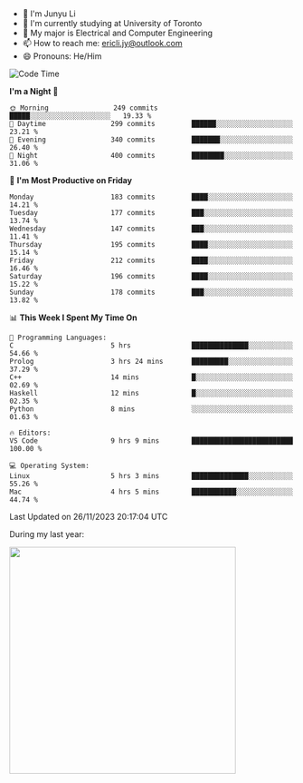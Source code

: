 ### 
- 👨 I'm Junyu Li
- 📖 I'm currently studying at University of Toronto
- 🌱 My major is Electrical and Computer Engineering
- 📫 How to reach me: ericli.jy@outlook.com
- 😄 Pronouns: He/Him

<!--
<p align="left">  
  <img height="180em" src="https://github-readme-stats-git-master-ericjyli.vercel.app/api?username=ericjyli&theme=tokyonight&show_icons=true&count_private=true&include_orgs=true" />
  <img height="180em" src="https://github-readme-stats-git-master-ericjyli.vercel.app/api/top-langs/?username=ericjyli&theme=tokyonight&count_private=true&include_orgs=true&include_orgs=true&layout=compact" />
</p>
-->

<!--START_SECTION:waka-->
![Code Time](http://img.shields.io/badge/Code%20Time-341%20hrs%2012%20mins-blue)

**I'm a Night 🦉** 

```text
🌞 Morning                249 commits         █████░░░░░░░░░░░░░░░░░░░░   19.33 % 
🌆 Daytime                299 commits         ██████░░░░░░░░░░░░░░░░░░░   23.21 % 
🌃 Evening                340 commits         ███████░░░░░░░░░░░░░░░░░░   26.40 % 
🌙 Night                  400 commits         ████████░░░░░░░░░░░░░░░░░   31.06 % 
```
📅 **I'm Most Productive on Friday** 

```text
Monday                   183 commits         ████░░░░░░░░░░░░░░░░░░░░░   14.21 % 
Tuesday                  177 commits         ███░░░░░░░░░░░░░░░░░░░░░░   13.74 % 
Wednesday                147 commits         ███░░░░░░░░░░░░░░░░░░░░░░   11.41 % 
Thursday                 195 commits         ████░░░░░░░░░░░░░░░░░░░░░   15.14 % 
Friday                   212 commits         ████░░░░░░░░░░░░░░░░░░░░░   16.46 % 
Saturday                 196 commits         ████░░░░░░░░░░░░░░░░░░░░░   15.22 % 
Sunday                   178 commits         ███░░░░░░░░░░░░░░░░░░░░░░   13.82 % 
```


📊 **This Week I Spent My Time On** 

```text
💬 Programming Languages: 
C                        5 hrs               ██████████████░░░░░░░░░░░   54.66 % 
Prolog                   3 hrs 24 mins       █████████░░░░░░░░░░░░░░░░   37.29 % 
C++                      14 mins             █░░░░░░░░░░░░░░░░░░░░░░░░   02.69 % 
Haskell                  12 mins             █░░░░░░░░░░░░░░░░░░░░░░░░   02.35 % 
Python                   8 mins              ░░░░░░░░░░░░░░░░░░░░░░░░░   01.63 % 

🔥 Editors: 
VS Code                  9 hrs 9 mins        █████████████████████████   100.00 % 

💻 Operating System: 
Linux                    5 hrs 3 mins        ██████████████░░░░░░░░░░░   55.26 % 
Mac                      4 hrs 5 mins        ███████████░░░░░░░░░░░░░░   44.74 % 
```


 Last Updated on 26/11/2023 20:17:04 UTC
<!--END_SECTION:waka-->

<p> During my last year: </p>
<img height="400em" src="https://github-readme-stats-git-master-ericjyli.vercel.app/api/wakatime?username=ericjyli&layout=compact&theme=tokyonight" />

<!--
Here are some ideas to get you started:

- 🔭 I’m currently working on ...
- 🌱 I’m currently learning ...
- 👯 I’m looking to collaborate on ...
- 🤔 I’m looking for help with ...
- 💬 Ask me about ...
- 📫 How to reach me: ...
- 😄 Pronouns: ...
- ⚡ Fun fact: ...
-->
